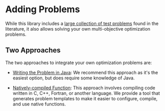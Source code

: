# Adding Problems

While this library includes a [large collection of test problems](listOfProblems.md) found in the literature, it also
allows solving your own multi-objective optimization problems.

## Two Approaches

The two approaches to integrate your own optimization problems are:

* [Writing the Problem in Java](writingJavaProblems.md): We recommend this approach as it's the easiest option, but
   does require some knowledge of Java.
   
* [Natively-compiled Function](writingNativeProblems.md): This approach involves compiling code written in
   C, C++, Fortran, or another language.  We provide a tool that generates problem templates to make it easier to
   configure, compile, and use native functions.
